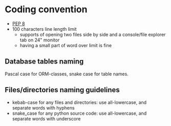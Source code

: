 # Coding convention

- [PEP 8](https://www.python.org/dev/peps/pep-0008/)
- 100 characters line length limit
  - supports of opening two files side by side and a console/file explorer tab on 24" monitor
  - having a small part of word over limit is fine

## Database tables naming

Pascal case for ORM-classes, snake case for table names.

## Files/directories naming guidelines

- kebab-case for any files and directories: use all-lowercase, and separate words with hyphens
- snake_case for any python source code: use all-lowercase, and separate words with underscore
